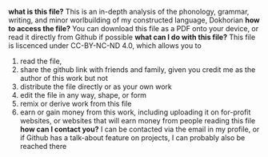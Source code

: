 **what is this file?**
  This is an in-depth analysis of the phonology, grammar, writing, and minor worlbuilding of my constructed language, Dokhorian
**how to access the file?**
  You can download this file as a PDF onto your device, or read it directly from Github if possible
**what can I do with this file?**
  This file is liscenced under CC-BY-NC-ND 4.0, which allows you to 
  1) read the file,
  2) share the github link with friends and family, given you credit me as the author of this work
  but not
  1) distribute the file directly or as your own work
  2) edit the file in any way, shape, or form
  3) remix or derive work from this file
  4) earn or gain money from this work, including uploading it on for-profit websites, or websites that will earn money from people reading this file
**how can I contact you?**
  I can be contacted via the email in my profile, or if Github has a talk-about feature on projects, I can probably also be reached there
